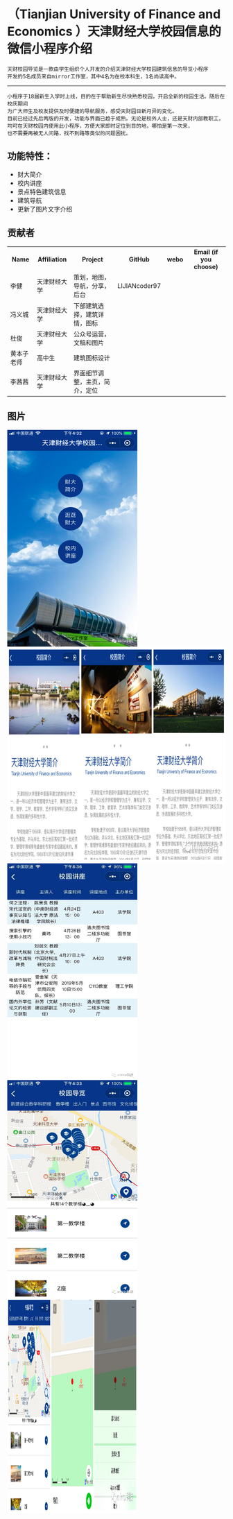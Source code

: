 # （Tianjian University of Finance and Economics ）天津财经大学校园信息的微信小程序介绍


    天财校园导览是一款由学生组织个人开发的介绍天津财经大学校园建筑信息的导览小程序
    开发的5名成员来自mirror工作室，其中4名为在校本科生，1名尚读高中。

----
    小程序于18届新生入学时上线，目的在于帮助新生尽快熟悉校园，开启全新的校园生活。随后在校庆期间
    为广大师生及校友提供及时便捷的导航服务，感受天财园日新月异的变化。
    目前已经过先后两版的开发，功能与界面已趋于成熟。无论是校外人士，还是天财内部教职工，
    均可在天财校园内使用此小程序，方便大家即时定位到目的地，哪怕是第一次来，
    也不需要再被无人问路，找不到路等类似的问题困扰。
## 功能特性：
* 财大简介
* 校内讲座
* 景点特色建筑信息
* 建筑导航
* 更新了图片文字介绍

贡献者
------------

<table>
  <tr>
    <th>Name</th>
    <th>Affiliation</th>
    <th>Project</th>
    <th>GitHub</th>
    <th>webo</th>
    <th>Email (if you choose)</th>
  </tr>
  <tr>
    <td>李健</td>
    <td>天津财经大学</td>
    <td>策划，地图，导航，分享，后台</td>
    <td>LIJIANcoder97</td>
    <td></td>
    <td></td>
  </tr>
  <tr>
    <td>冯义城</td>
    <td>天津财经大学</td>
    <td>下部建筑选择，建筑详情，图标</td>
    <td></td>
    <td></td>
    <td></td>
  </tr>
  <tr>
    <td>杜俊</td>
    <td>天津财经大学</td>
    <td>公众号运营，文稿和图片</td>
    <td></td>
    <td></td>
    <td></td>
  </tr>
  <tr>
    <td>黄本子老师</td>
    <td>高中生</td>
    <td>建筑图标设计</td>
    <td></td>
    <td></td>
    <td></td>
  </tr>
  <tr>
    <td>李茜茜</td>
    <td>天津财经大学</td>
    <td>界面细节调整，主页，简介，定位</td>
    <td></td>
    <td></td>
    <td></td>
  </tr>
 
</table>


## 图片
<img src="https://github.com/LIJIANcoder97/Tianjian-University-of-Finance-and-Economics-MAP/blob/master/image/first.jpg" width="300" height="500" alt="首页" align=center>
<img src="https://github.com/LIJIANcoder97/Tianjian-University-of-Finance-and-Economics-MAP/blob/master/image/jianjie.jpg" width="900" height="500" alt="财大简介" align=center>
<img src="https://github.com/LIJIANcoder97/Tianjian-University-of-Finance-and-Economics-MAP/blob/master/image/1.jpg" width="300" height="500" alt="校内讲座" align=center>
<img src="https://github.com/LIJIANcoder97/Tianjian-University-of-Finance-and-Economics-MAP/blob/master/image/zhuye.jpg" width="300" height="500" alt="主页" align=center>
<img src="https://github.com/LIJIANcoder97/Tianjian-University-of-Finance-and-Economics-MAP/blob/master/image/daohang.jpg" width="300" height="500" alt="导航" align=center>


